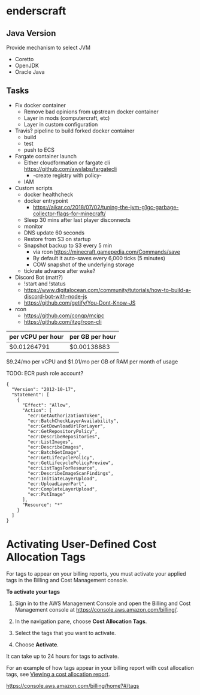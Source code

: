 # enderscraft

## Java Version

Provide mechanism to select JVM

- Coretto
- OpenJDK
- Oracle Java

## Tasks

- Fix docker container
  - Remove bad opinions from upstream docker container
  - Layer in mods (computercraft, etc)
  - Layer in custom configuration
- Travis? pipeline to build forked docker container
  - build
  - test
  - push to ECS
- Fargate container launch
  - Either cloudformation or fargate cli <https://github.com/awslabs/fargatecli>
    - -create registry with policy-
  - IAM
- Custom scripts
  - docker healthcheck
  - docker entrypoint
    - <https://aikar.co/2018/07/02/tuning-the-jvm-g1gc-garbage-collector-flags-for-minecraft/>
  - Sleep 30 mins after last player disconnects
  - monitor
  - DNS update 60 seconds
  - Restore from S3 on startup
  - Snapshot backup to S3 every 5 min
    - via rcon <https://minecraft.gamepedia.com/Commands/save>
    - By default it auto-saves every 6,000 ticks (5 minutes)
    - COW snapshot of the underlying storage
  - tickrate advance after wake?
- Discord Bot (matt?)
  - !start and !status
  - <https://www.digitalocean.com/community/tutorials/how-to-build-a-discord-bot-with-node-js>
  - <https://github.com/getify/You-Dont-Know-JS>
- rcon
  - <https://github.com/conqp/mcipc>
  - <https://github.com/itzg/rcon-cli>

| per vCPU per hour | per GB per hour |
| ----------------- | --------------- |
| $0.01264791       | $0.00138883     |

$9.24/mo per vCPU and $1.01/mo per GB of RAM per month of usage

TODO: ECR push role account?

```
{
  "Version": "2012-10-17",
  "Statement": [
    {
      "Effect": "Allow",
      "Action": [
        "ecr:GetAuthorizationToken",
        "ecr:BatchCheckLayerAvailability",
        "ecr:GetDownloadUrlForLayer",
        "ecr:GetRepositoryPolicy",
        "ecr:DescribeRepositories",
        "ecr:ListImages",
        "ecr:DescribeImages",
        "ecr:BatchGetImage",
        "ecr:GetLifecyclePolicy",
        "ecr:GetLifecyclePolicyPreview",
        "ecr:ListTagsForResource",
        "ecr:DescribeImageScanFindings",
        "ecr:InitiateLayerUpload",
        "ecr:UploadLayerPart",
        "ecr:CompleteLayerUpload",
        "ecr:PutImage"
      ],
      "Resource": "*"
    }
  ]
}
```

# Activating User\-Defined Cost Allocation Tags<a name="activating-tags"></a>

For tags to appear on your billing reports, you must activate your applied tags in the Billing and Cost Management console\.

**To activate your tags**

1. Sign in to the AWS Management Console and open the Billing and Cost Management console at [https://console\.aws\.amazon\.com/billing/](https://console.aws.amazon.com/billing/)\.

1. In the navigation pane, choose **Cost Allocation Tags**\.

1. Select the tags that you want to activate\.

1. Choose **Activate**\.

It can take up to 24 hours for tags to activate\.

For an example of how tags appear in your billing report with cost allocation tags, see [Viewing a cost allocation report](configurecostallocreport.md#allocation-viewing)\.

https://console.aws.amazon.com/billing/home?#/tags
